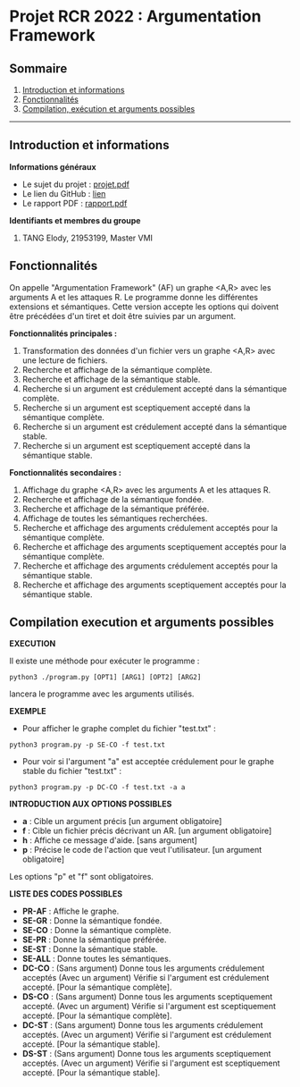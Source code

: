 # Projet RCR 2022 : Argumentation Framework



## Sommaire
1. [Introduction et informations](README.md#introduction-et-informations)
2. [Fonctionnalités](README.md#fonctionnalités)
3. [Compilation, exécution et arguments possibles](README.md#compilation-execution-et-arguments-possibles)

-------------------------------------------------------



## Introduction et informations
**Informations généraux**
- Le sujet du projet : [projet.pdf](https://github.com/eio-ta/argumentation_framework/blob/main/sujet_projet.pdf)
- Le lien du GitHub : [lien](https://github.com/eio-ta/argumentation_framework)
- Le rapport PDF : [rapport.pdf]()

**Identifiants et membres du groupe**
1. TANG Elody, 21953199, Master VMI



## Fonctionnalités

On appelle "Argumentation Framework" (AF) un graphe <A,R> avec les arguments A et les attaques R. Le programme donne les différentes extensions et sémantiques. Cette version accepte les options qui doivent être précédées d'un tiret et doit être suivies par un argument.

**Fonctionnalités principales :**

1. Transformation des données d'un fichier vers un graphe <A,R> avec une lecture de fichiers.
2. Recherche et affichage de la sémantique complète.
3. Recherche et affichage de la sémantique stable.
4. Recherche si un argument est crédulement accepté dans la sémantique complète.
5. Recherche si un argument est sceptiquement accepté dans la sémantique complète.
6. Recherche si un argument est crédulement accepté dans la sémantique stable.
7. Recherche si un argument est sceptiquement accepté dans la sémantique stable.

**Fonctionnalités secondaires :**

1. Affichage du graphe <A,R> avec les arguments A et les attaques R.
2. Recherche et affichage de la sémantique fondée.
3. Recherche et affichage de la sémantique préférée.
4. Affichage de toutes les sémantiques recherchées.
5. Recherche et affichage des arguments crédulement acceptés pour la sémantique complète.
6. Recherche et affichage des arguments sceptiquement acceptés pour la sémantique complète.
7. Recherche et affichage des arguments crédulement acceptés pour la sémantique stable.
8. Recherche et affichage des arguments sceptiquement acceptés pour la sémantique stable.




## Compilation execution et arguments possibles


**EXECUTION**

Il existe une méthode pour exécuter le programme :

```python3 ./program.py [OPT1] [ARG1] [OPT2] [ARG2]```

lancera le programme avec les arguments utilisés.


**EXEMPLE**

- Pour afficher le graphe complet du fichier "test.txt" :

```python3 program.py -p SE-CO -f test.txt```

- Pour voir si l'argument "a" est acceptée crédulement pour le graphe stable du fichier "test.txt" :

```python3 program.py -p DC-CO -f test.txt -a a```


**INTRODUCTION AUX OPTIONS POSSIBLES**

- **a** :  Cible un argument précis [un argument obligatoire]
- **f** :  Cible un fichier précis décrivant un AR. [un argument obligatoire]
- **h** :  Affiche ce message d'aide. [sans argument]
- **p** :  Précise le code de l'action que veut l'utilisateur. [un argument obligatoire]

Les options "p" et "f" sont obligatoires.


**LISTE DES CODES POSSIBLES**

- **PR-AF** :   Affiche le graphe.
- **SE-GR** :   Donne la sémantique fondée.
- **SE-CO** :   Donne la sémantique complète.
- **SE-PR** :   Donne la sémantique préférée.
- **SE-ST** :   Donne la sémantique stable.
- **SE-ALL** :  Donne toutes les sémantiques.
- **DC-CO** :   (Sans argument) Donne tous les arguments crédulement acceptés
                (Avec un argument) Vérifie si l'argument est crédulement accepté. [Pour la sémantique complète].
- **DS-CO** :   (Sans argument) Donne tous les arguments sceptiquement accepté.
                (Avec un argument) Vérifie si l'argument est sceptiquement accepté. [Pour la sémantique complète].
- **DC-ST** :   (Sans argument) Donne tous les arguments crédulement acceptés.
                (Avec un argument) Vérifie si l'argument est crédulement accepté. [Pour la sémantique stable].
- **DS-ST** :   (Sans argument) Donne tous les arguments sceptiquement acceptés.
                (Avec un argument) Vérifie si l'argument est sceptiquement accepté. [Pour la sémantique stable].